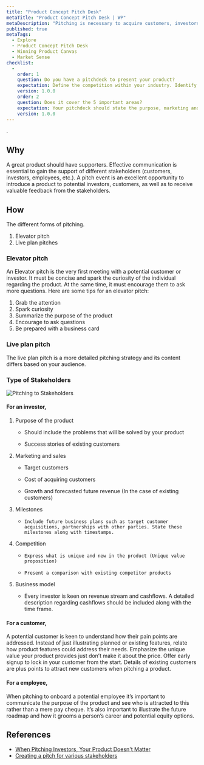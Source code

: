 ```yaml
---
title: "Product Concept Pitch Desk"
metaTitle: "Product Concept Pitch Desk | WP"
metaDescription: "Pitching is necessary to acquire customers, investors, team members for products. A successful pitching strategy depends on your audience. That’s why it’s important to learn the tips and tricks of a great pitch."
published: true
metaTags:
  - Explore
  - Product Concept Pitch Desk
  - Winning Product Canvas
  - Market Sense
checklist: 
  -
    order: 1
    question: Do you have a pitchdeck to present your product?
    expectation: Define the competition within your industry. Identify the companies that share the market with products or services that are in oth direct and indirect competition with your business.
    version: 1.0.0
    order: 2
    question: Does it cover the 5 important areas?
    expectation: Your pitchdeck should state the purpose, marketing and sales, milestones, competition, business model.
    version: 1.0.0
---
```

.
## Why

A great product should have supporters. Effective communication is essential to gain the support of different stakeholders (customers, investors, employees, etc.). A pitch event is an excellent opportunity to introduce a product to potential investors, customers, as well as to receive valuable feedback from the stakeholders.

## How

The different forms of pitching.

1. Elevator pitch
2. Live plan pitches

### Elevator pitch

An Elevator pitch is the very first meeting with a potential customer or investor. It must be concise and spark the curiosity of the individual regarding the product. At the same time, it must encourage them to ask more questions. Here are some tips for an elevator pitch:

1. Grab the attention
2. Spark curiosity
3. Summarize the purpose of the product
4. Encourage to ask questions
5. Be prepared with a business card

### Live plan pitch

The live plan pitch is a more detailed pitching strategy and its content differs based on your audience.


### Type of Stakeholders

![Pitching to Stakeholders ](../../img/explore-pitching.png)  


#### For an investor,

1.  Purpose of the product

    - Should include the problems that will be solved by your product 

    - Success stories of existing customers

2.  Marketing and sales

    - Target customers

    - Cost of acquiring customers

    - Growth and forecasted future revenue (In the case of existing customers)

3.  Milestones

    -     Include future business plans such as target customer acquisitions, partnerships with other parties. State these milestones along with timestamps.

4.  Competition

    -     Express what is unique and new in the product (Unique value proposition)

    -     Present a comparison with existing competitor products

5.  Business model

    - Every investor is keen on revenue stream and cashflows. A detailed description regarding cashflows should be included along with the time frame.

#### For a customer,

A potential customer is keen to understand how their pain points are addressed. Instead of just illustrating planned or existing features, relate how product features could address their needs. Emphasize the unique value your product provides just don’t make it about the price. Offer early signup to lock in your customer from the start. Details of existing customers are plus points to attract new customers when pitching a product.

#### For a employee,

When pitching to onboard a potential employee it’s important to communicate the purpose of the product and see who is attracted to this rather than a mere pay cheque. It’s also important to illustrate the future roadmap and how it grooms a person’s career and potential equity options.

## References

- [When Pitching Investors, Your Product Doesn't Matter](https://www.entrepreneur.com/article/322361)
- [Creating a pitch for various stakeholders](https://fi.co/insight/creating-an-elevator-pitch-that-attracts-investors-customers-and-more)
